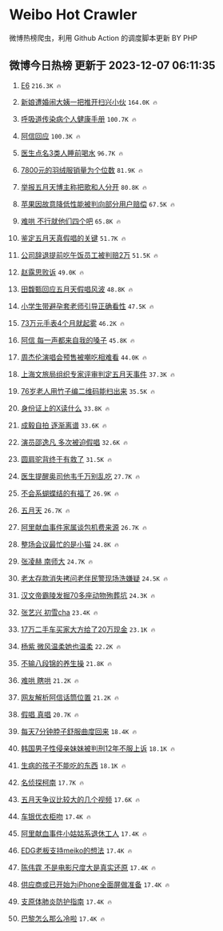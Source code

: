 # Weibo Hot Crawler 



微博热榜爬虫，利用 Github Action 的调度脚本更新 BY PHP 


## 微博今日热榜 更新于 2023-12-07 06:11:35 
1. [E6](https://s.weibo.com/weibo?q=E6&t=31&band_rank=1&Refer=top) `216.3K 🔥` 

1. [新娘遭婚闹大姨一把推开扫兴小伙](https://s.weibo.com/weibo?q=%23%E6%96%B0%E5%A8%98%E9%81%AD%E5%A9%9A%E9%97%B9%E5%A4%A7%E5%A7%A8%E4%B8%80%E6%8A%8A%E6%8E%A8%E5%BC%80%E6%89%AB%E5%85%B4%E5%B0%8F%E4%BC%99%23&t=31&band_rank=2&Refer=top) `164.0K 🔥` 

1. [呼吸道传染病个人健康手册](https://s.weibo.com/weibo?q=%23%E5%91%BC%E5%90%B8%E9%81%93%E4%BC%A0%E6%9F%93%E7%97%85%E4%B8%AA%E4%BA%BA%E5%81%A5%E5%BA%B7%E6%89%8B%E5%86%8C%23&t=31&band_rank=3&Refer=top) `100.7K 🔥` 

1. [阿信回应](https://s.weibo.com/weibo?q=%E9%98%BF%E4%BF%A1%E5%9B%9E%E5%BA%94&t=31&band_rank=4&Refer=top) `100.3K 🔥` 

1. [医生点名3类人睡前喝水](https://s.weibo.com/weibo?q=%23%E5%8C%BB%E7%94%9F%E7%82%B9%E5%90%8D3%E7%B1%BB%E4%BA%BA%E7%9D%A1%E5%89%8D%E5%96%9D%E6%B0%B4%23&t=31&band_rank=5&Refer=top) `96.7K 🔥` 

1. [7800元的羽绒服销量为个位数](https://s.weibo.com/weibo?q=%237800%E5%85%83%E7%9A%84%E7%BE%BD%E7%BB%92%E6%9C%8D%E9%94%80%E9%87%8F%E4%B8%BA%E4%B8%AA%E4%BD%8D%E6%95%B0%23&t=31&band_rank=6&Refer=top) `81.9K 🔥` 

1. [举报五月天博主称把歌和人分开](https://s.weibo.com/weibo?q=%23%E4%B8%BE%E6%8A%A5%E4%BA%94%E6%9C%88%E5%A4%A9%E5%8D%9A%E4%B8%BB%E7%A7%B0%E6%8A%8A%E6%AD%8C%E5%92%8C%E4%BA%BA%E5%88%86%E5%BC%80%23&t=31&band_rank=7&Refer=top) `80.8K 🔥` 

1. [苹果因故意降低性能被判向部分用户赔偿](https://s.weibo.com/weibo?q=%23%E8%8B%B9%E6%9E%9C%E5%9B%A0%E6%95%85%E6%84%8F%E9%99%8D%E4%BD%8E%E6%80%A7%E8%83%BD%E8%A2%AB%E5%88%A4%E5%90%91%E9%83%A8%E5%88%86%E7%94%A8%E6%88%B7%E8%B5%94%E5%81%BF%23&t=31&band_rank=8&Refer=top) `67.5K 🔥` 

1. [难哄 不行就他们四个吧](https://s.weibo.com/weibo?q=%E9%9A%BE%E5%93%84%20%E4%B8%8D%E8%A1%8C%E5%B0%B1%E4%BB%96%E4%BB%AC%E5%9B%9B%E4%B8%AA%E5%90%A7&t=31&band_rank=9&Refer=top) `65.8K 🔥` 

1. [鉴定五月天真假唱的关键](https://s.weibo.com/weibo?q=%23%E9%89%B4%E5%AE%9A%E4%BA%94%E6%9C%88%E5%A4%A9%E7%9C%9F%E5%81%87%E5%94%B1%E7%9A%84%E5%85%B3%E9%94%AE%23&t=31&band_rank=10&Refer=top) `51.7K 🔥` 

1. [公司辞退提前吃午饭员工被判赔2万](https://s.weibo.com/weibo?q=%23%E5%85%AC%E5%8F%B8%E8%BE%9E%E9%80%80%E6%8F%90%E5%89%8D%E5%90%83%E5%8D%88%E9%A5%AD%E5%91%98%E5%B7%A5%E8%A2%AB%E5%88%A4%E8%B5%942%E4%B8%87%23&t=31&band_rank=11&Refer=top) `51.5K 🔥` 

1. [赵露思败诉](https://s.weibo.com/weibo?q=%23%E8%B5%B5%E9%9C%B2%E6%80%9D%E8%B4%A5%E8%AF%89%23&t=31&band_rank=12&Refer=top) `49.0K 🔥` 

1. [田馥甄回应五月天假唱风波](https://s.weibo.com/weibo?q=%23%E7%94%B0%E9%A6%A5%E7%94%84%E5%9B%9E%E5%BA%94%E4%BA%94%E6%9C%88%E5%A4%A9%E5%81%87%E5%94%B1%E9%A3%8E%E6%B3%A2%23&t=31&band_rank=13&Refer=top) `48.8K 🔥` 

1. [小学生带避孕套老师引导正确看性](https://s.weibo.com/weibo?q=%23%E5%B0%8F%E5%AD%A6%E7%94%9F%E5%B8%A6%E9%81%BF%E5%AD%95%E5%A5%97%E8%80%81%E5%B8%88%E5%BC%95%E5%AF%BC%E6%AD%A3%E7%A1%AE%E7%9C%8B%E6%80%A7%23&t=31&band_rank=14&Refer=top) `47.5K 🔥` 

1. [73万元手表4个月就起雾](https://s.weibo.com/weibo?q=%2373%E4%B8%87%E5%85%83%E6%89%8B%E8%A1%A84%E4%B8%AA%E6%9C%88%E5%B0%B1%E8%B5%B7%E9%9B%BE%23&t=31&band_rank=15&Refer=top) `46.2K 🔥` 

1. [阿信 每一声都来自我的嗓子](https://s.weibo.com/weibo?q=%E9%98%BF%E4%BF%A1%20%E6%AF%8F%E4%B8%80%E5%A3%B0%E9%83%BD%E6%9D%A5%E8%87%AA%E6%88%91%E7%9A%84%E5%97%93%E5%AD%90&t=31&band_rank=16&Refer=top) `45.8K 🔥` 

1. [周杰伦演唱会预售被嘲吃相难看](https://s.weibo.com/weibo?q=%23%E5%91%A8%E6%9D%B0%E4%BC%A6%E6%BC%94%E5%94%B1%E4%BC%9A%E9%A2%84%E5%94%AE%E8%A2%AB%E5%98%B2%E5%90%83%E7%9B%B8%E9%9A%BE%E7%9C%8B%23&t=31&band_rank=17&Refer=top) `44.0K 🔥` 

1. [上海文旅局组织专家评审判定五月天事件](https://s.weibo.com/weibo?q=%23%E4%B8%8A%E6%B5%B7%E6%96%87%E6%97%85%E5%B1%80%E7%BB%84%E7%BB%87%E4%B8%93%E5%AE%B6%E8%AF%84%E5%AE%A1%E5%88%A4%E5%AE%9A%E4%BA%94%E6%9C%88%E5%A4%A9%E4%BA%8B%E4%BB%B6%23&t=31&band_rank=18&Refer=top) `37.3K 🔥` 

1. [76岁老人用竹子编二维码能扫出来](https://s.weibo.com/weibo?q=%2376%E5%B2%81%E8%80%81%E4%BA%BA%E7%94%A8%E7%AB%B9%E5%AD%90%E7%BC%96%E4%BA%8C%E7%BB%B4%E7%A0%81%E8%83%BD%E6%89%AB%E5%87%BA%E6%9D%A5%23&t=31&band_rank=19&Refer=top) `35.5K 🔥` 

1. [身份证上的X读什么](https://s.weibo.com/weibo?q=%23%E8%BA%AB%E4%BB%BD%E8%AF%81%E4%B8%8A%E7%9A%84X%E8%AF%BB%E4%BB%80%E4%B9%88%23&t=31&band_rank=20&Refer=top) `33.8K 🔥` 

1. [成毅自拍 逐渐离谱](https://s.weibo.com/weibo?q=%E6%88%90%E6%AF%85%E8%87%AA%E6%8B%8D%20%E9%80%90%E6%B8%90%E7%A6%BB%E8%B0%B1&t=31&band_rank=21&Refer=top) `33.6K 🔥` 

1. [演员邵逸凡 多次被迫假唱](https://s.weibo.com/weibo?q=%E6%BC%94%E5%91%98%E9%82%B5%E9%80%B8%E5%87%A1%20%E5%A4%9A%E6%AC%A1%E8%A2%AB%E8%BF%AB%E5%81%87%E5%94%B1&t=31&band_rank=22&Refer=top) `32.6K 🔥` 

1. [圆肩驼背终于有救了](https://s.weibo.com/weibo?q=%E5%9C%86%E8%82%A9%E9%A9%BC%E8%83%8C%E7%BB%88%E4%BA%8E%E6%9C%89%E6%95%91%E4%BA%86&t=31&band_rank=23&Refer=top) `31.5K 🔥` 

1. [医生提醒奥司他韦千万别乱吃](https://s.weibo.com/weibo?q=%23%E5%8C%BB%E7%94%9F%E6%8F%90%E9%86%92%E5%A5%A5%E5%8F%B8%E4%BB%96%E9%9F%A6%E5%8D%83%E4%B8%87%E5%88%AB%E4%B9%B1%E5%90%83%23&t=31&band_rank=24&Refer=top) `27.7K 🔥` 

1. [不会系蝴蝶结的有福了](https://s.weibo.com/weibo?q=%23%E4%B8%8D%E4%BC%9A%E7%B3%BB%E8%9D%B4%E8%9D%B6%E7%BB%93%E7%9A%84%E6%9C%89%E7%A6%8F%E4%BA%86%23&t=31&band_rank=25&Refer=top) `26.9K 🔥` 

1. [五月天](https://s.weibo.com/weibo?q=%E4%BA%94%E6%9C%88%E5%A4%A9&t=31&band_rank=26&Refer=top) `26.7K 🔥` 

1. [阿里献血事件家属谈包机费来源](https://s.weibo.com/weibo?q=%23%E9%98%BF%E9%87%8C%E7%8C%AE%E8%A1%80%E4%BA%8B%E4%BB%B6%E5%AE%B6%E5%B1%9E%E8%B0%88%E5%8C%85%E6%9C%BA%E8%B4%B9%E6%9D%A5%E6%BA%90%23&t=31&band_rank=27&Refer=top) `26.7K 🔥` 

1. [整场会议最忙的是小猫](https://s.weibo.com/weibo?q=%E6%95%B4%E5%9C%BA%E4%BC%9A%E8%AE%AE%E6%9C%80%E5%BF%99%E7%9A%84%E6%98%AF%E5%B0%8F%E7%8C%AB&t=31&band_rank=28&Refer=top) `24.8K 🔥` 

1. [张凌赫 南师大](https://s.weibo.com/weibo?q=%E5%BC%A0%E5%87%8C%E8%B5%AB%20%E5%8D%97%E5%B8%88%E5%A4%A7&t=31&band_rank=29&Refer=top) `24.7K 🔥` 

1. [老太存款消失拷问老伴民警现场洗嫌疑](https://s.weibo.com/weibo?q=%23%E8%80%81%E5%A4%AA%E5%AD%98%E6%AC%BE%E6%B6%88%E5%A4%B1%E6%8B%B7%E9%97%AE%E8%80%81%E4%BC%B4%E6%B0%91%E8%AD%A6%E7%8E%B0%E5%9C%BA%E6%B4%97%E5%AB%8C%E7%96%91%23&t=31&band_rank=30&Refer=top) `24.5K 🔥` 

1. [汉文帝霸陵发掘70多座动物殉葬坑](https://s.weibo.com/weibo?q=%23%E6%B1%89%E6%96%87%E5%B8%9D%E9%9C%B8%E9%99%B5%E5%8F%91%E6%8E%9870%E5%A4%9A%E5%BA%A7%E5%8A%A8%E7%89%A9%E6%AE%89%E8%91%AC%E5%9D%91%23&t=31&band_rank=31&Refer=top) `24.3K 🔥` 

1. [张艺兴 初雪cha](https://s.weibo.com/weibo?q=%E5%BC%A0%E8%89%BA%E5%85%B4%20%E5%88%9D%E9%9B%AAcha&t=31&band_rank=32&Refer=top) `23.4K 🔥` 

1. [17万二手车买家大方给了20万现金](https://s.weibo.com/weibo?q=%2317%E4%B8%87%E4%BA%8C%E6%89%8B%E8%BD%A6%E4%B9%B0%E5%AE%B6%E5%A4%A7%E6%96%B9%E7%BB%99%E4%BA%8620%E4%B8%87%E7%8E%B0%E9%87%91%23&t=31&band_rank=33&Refer=top) `23.1K 🔥` 

1. [杨紫 微风温柔她也温柔](https://s.weibo.com/weibo?q=%E6%9D%A8%E7%B4%AB%20%E5%BE%AE%E9%A3%8E%E6%B8%A9%E6%9F%94%E5%A5%B9%E4%B9%9F%E6%B8%A9%E6%9F%94&t=31&band_rank=34&Refer=top) `22.2K 🔥` 

1. [不输八段锦的养生操](https://s.weibo.com/weibo?q=%E4%B8%8D%E8%BE%93%E5%85%AB%E6%AE%B5%E9%94%A6%E7%9A%84%E5%85%BB%E7%94%9F%E6%93%8D&t=31&band_rank=35&Refer=top) `21.8K 🔥` 

1. [难哄 瞎哄](https://s.weibo.com/weibo?q=%E9%9A%BE%E5%93%84%20%E7%9E%8E%E5%93%84&t=31&band_rank=36&Refer=top) `21.2K 🔥` 

1. [网友解析阿信话筒位置](https://s.weibo.com/weibo?q=%E7%BD%91%E5%8F%8B%E8%A7%A3%E6%9E%90%E9%98%BF%E4%BF%A1%E8%AF%9D%E7%AD%92%E4%BD%8D%E7%BD%AE&t=31&band_rank=37&Refer=top) `21.2K 🔥` 

1. [假唱 真唱](https://s.weibo.com/weibo?q=%E5%81%87%E5%94%B1%20%E7%9C%9F%E5%94%B1&t=31&band_rank=38&Refer=top) `20.7K 🔥` 

1. [每天7分钟脖子舒服曲度回来](https://s.weibo.com/weibo?q=%23%E6%AF%8F%E5%A4%A97%E5%88%86%E9%92%9F%E8%84%96%E5%AD%90%E8%88%92%E6%9C%8D%E6%9B%B2%E5%BA%A6%E5%9B%9E%E6%9D%A5%23&t=31&band_rank=39&Refer=top) `18.4K 🔥` 

1. [韩国男子性侵亲妹妹被判刑12年不服上诉](https://s.weibo.com/weibo?q=%23%E9%9F%A9%E5%9B%BD%E7%94%B7%E5%AD%90%E6%80%A7%E4%BE%B5%E4%BA%B2%E5%A6%B9%E5%A6%B9%E8%A2%AB%E5%88%A4%E5%88%9112%E5%B9%B4%E4%B8%8D%E6%9C%8D%E4%B8%8A%E8%AF%89%23&t=31&band_rank=40&Refer=top) `18.1K 🔥` 

1. [生病的孩子不能吃的东西](https://s.weibo.com/weibo?q=%E7%94%9F%E7%97%85%E7%9A%84%E5%AD%A9%E5%AD%90%E4%B8%8D%E8%83%BD%E5%90%83%E7%9A%84%E4%B8%9C%E8%A5%BF&t=31&band_rank=41&Refer=top) `18.1K 🔥` 

1. [名侦探柯南](https://s.weibo.com/weibo?q=%E5%90%8D%E4%BE%A6%E6%8E%A2%E6%9F%AF%E5%8D%97&t=31&band_rank=42&Refer=top) `17.7K 🔥` 

1. [五月天争议比较大的几个视频](https://s.weibo.com/weibo?q=%E4%BA%94%E6%9C%88%E5%A4%A9%E4%BA%89%E8%AE%AE%E6%AF%94%E8%BE%83%E5%A4%A7%E7%9A%84%E5%87%A0%E4%B8%AA%E8%A7%86%E9%A2%91&t=31&band_rank=43&Refer=top) `17.6K 🔥` 

1. [车银优衣柜吻](https://s.weibo.com/weibo?q=%23%E8%BD%A6%E9%93%B6%E4%BC%98%E8%A1%A3%E6%9F%9C%E5%90%BB%23&t=31&band_rank=44&Refer=top) `17.4K 🔥` 

1. [阿里献血事件小姑姑系退休工人](https://s.weibo.com/weibo?q=%23%E9%98%BF%E9%87%8C%E7%8C%AE%E8%A1%80%E4%BA%8B%E4%BB%B6%E5%B0%8F%E5%A7%91%E5%A7%91%E7%B3%BB%E9%80%80%E4%BC%91%E5%B7%A5%E4%BA%BA%23&t=31&band_rank=45&Refer=top) `17.4K 🔥` 

1. [EDG老板支持meiko的想法](https://s.weibo.com/weibo?q=%23EDG%E8%80%81%E6%9D%BF%E6%94%AF%E6%8C%81meiko%E7%9A%84%E6%83%B3%E6%B3%95%23&t=31&band_rank=46&Refer=top) `17.4K 🔥` 

1. [陈伟霆 不是电影尺度大是真实还原](https://s.weibo.com/weibo?q=%E9%99%88%E4%BC%9F%E9%9C%86%20%E4%B8%8D%E6%98%AF%E7%94%B5%E5%BD%B1%E5%B0%BA%E5%BA%A6%E5%A4%A7%E6%98%AF%E7%9C%9F%E5%AE%9E%E8%BF%98%E5%8E%9F&t=31&band_rank=47&Refer=top) `17.4K 🔥` 

1. [供应商或已开始为iPhone全面屏做准备](https://s.weibo.com/weibo?q=%23%E4%BE%9B%E5%BA%94%E5%95%86%E6%88%96%E5%B7%B2%E5%BC%80%E5%A7%8B%E4%B8%BAiPhone%E5%85%A8%E9%9D%A2%E5%B1%8F%E5%81%9A%E5%87%86%E5%A4%87%23&t=31&band_rank=48&Refer=top) `17.4K 🔥` 

1. [支原体肺炎防护指南](https://s.weibo.com/weibo?q=%E6%94%AF%E5%8E%9F%E4%BD%93%E8%82%BA%E7%82%8E%E9%98%B2%E6%8A%A4%E6%8C%87%E5%8D%97&t=31&band_rank=49&Refer=top) `17.4K 🔥` 

1. [巴黎怎么那么冷啦](https://s.weibo.com/weibo?q=%E5%B7%B4%E9%BB%8E%E6%80%8E%E4%B9%88%E9%82%A3%E4%B9%88%E5%86%B7%E5%95%A6&t=31&band_rank=50&Refer=top) `17.4K 🔥` 

